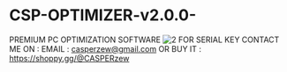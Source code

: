 # CSP-OPTIMIZER-v2.0.0-
PREMIUM PC OPTIMIZATION SOFTWARE
![2](https://github.com/user-attachments/assets/99cbc6a0-62ef-4040-9a16-edd3f6f9b1b6)
FOR SERIAL KEY CONTACT ME ON :
EMAIL : casperzew@gmail.com
OR BUY IT : https://shoppy.gg/@CASPERzew
